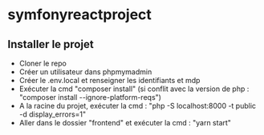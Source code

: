 # symfonyreactproject

## Installer le projet
- Cloner le repo
- Créer un utilisateur dans phpmymadmin
- Créer le .env.local et renseigner les identifiants et mdp
- Exécuter la cmd "composer install" (si conflit avec la version de php : "composer install --ignore-platform-reqs")
- A la racine du projet, exécuter la cmd :  "php -S localhost:8000 -t public -d display_errors=1"
- Aller dans le dossier "frontend" et exécuter la cmd : "yarn start"
